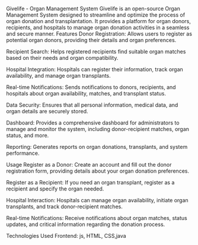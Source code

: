 Givelife - Organ Management System
Givelife is an open-source Organ Management System designed to streamline and optimize the process of organ donation and transplantation. It provides a platform for organ donors, recipients, and hospitals to manage organ donation activities in a seamless and secure manner.
Features
Donor Registration: Allows users to register as potential organ donors, providing their details and organ preferences.

Recipient Search: Helps registered recipients find suitable organ matches based on their needs and organ compatibility.

Hospital Integration: Hospitals can register their information, track organ availability, and manage organ transplants.

Real-time Notifications: Sends notifications to donors, recipients, and hospitals about organ availability, matches, and transplant status.

Data Security: Ensures that all personal information, medical data, and organ details are securely stored.

Dashboard: Provides a comprehensive dashboard for administrators to manage and monitor the system, including donor-recipient matches, organ status, and more.

Reporting: Generates reports on organ donations, transplants, and system performance.

Usage
Register as a Donor: Create an account and fill out the donor registration form, providing details about your organ donation preferences.

Register as a Recipient: If you need an organ transplant, register as a recipient and specify the organ needed.

Hospital Interaction: Hospitals can manage organ availability, initiate organ transplants, and track donor-recipient matches.

Real-time Notifications: Receive notifications about organ matches, status updates, and critical information regarding the donation process.

Technologies Used
Frontend: js, HTML, CSS,java

